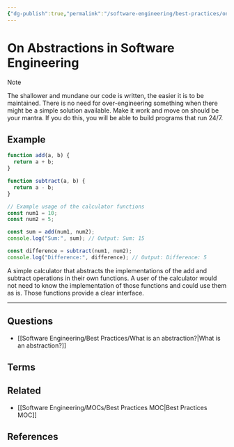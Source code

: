 ```yaml
---
{"dg-publish":true,"permalink":"/software-engineering/best-practices/on-abstractions-in-software-engineering/","tags":["code/best_practices"],"created":"2023-07-27T12:48:32.107-05:00","updated":"2023-09-05T14:35:58.160-05:00"}
---
```


# On Abstractions in Software Engineering

> [!NOTE]
> The shallower and mundane our code is written, the easier it is to be maintained. There is no need for over-engineering something when there might be a simple solution available. Make it work and move on should be your mantra. If you do this, you will be able to build programs that run 24/7.
>
## Example
```javascript
function add(a, b) {
  return a + b;
}

function subtract(a, b) {
  return a - b;
}

// Example usage of the calculator functions
const num1 = 10;
const num2 = 5;

const sum = add(num1, num2);
console.log("Sum:", sum); // Output: Sum: 15

const difference = subtract(num1, num2);
console.log("Difference:", difference); // Output: Difference: 5
```
A simple calculator that abstracts the implementations of the add and subtract operations in their own functions. A user of the calculator would not need to know the implementation of those functions and could use them as is. Those functions provide a clear interface.

---
## Questions
- [[Software Engineering/Best Practices/What is an abstraction?\|What is an abstraction?]] 
## Terms

## Related
- [[Software Engineering/MOCs/Best Practices MOC\|Best Practices MOC]]
## References
